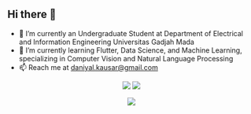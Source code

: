 ## Hi there 👋



- 🔭 I’m currently an Undergraduate Student at Department of Electrical and Information Engineering Universitas Gadjah Mada
- 🌱 I’m currently learning Flutter, Data Science, and Machine Learning, specializing in Computer Vision and Natural Language Processing
- 📫 Reach me at daniyal.kausar@gmail.com


<p align='center'> 
  <a href="https://github.com/mdaniyalk"><img src="https://github-stats.api.daniyalkautsar.com/api?username=mdaniyalk&show_icons=true&layout=compact&count_private=true&theme=algolia&cache_seconds=600"/></a>
  <a href="https://github.com/mdaniyalk"><img src="https://github-readme-streak-stats.herokuapp.com?user=mdaniyalk&theme=algolia"/></a>
</p>

<p align='center'> 
  <a href="https://github.com/mdaniyalk"><img src="https://github-stats.api.daniyalkautsar.com/api/top-langs/?username=mdaniyalk&layout=compact&theme=algolia&count_private=true&cache_seconds=600&langs_count=10&size_weight=0.5&count_weight=0.5"/></a>
</p>
